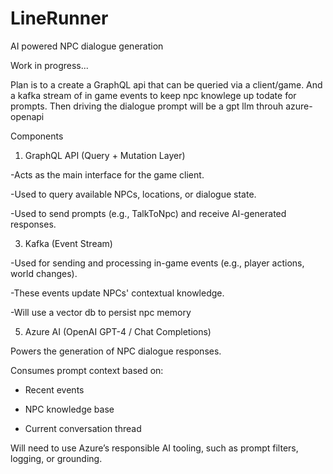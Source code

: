 # LineRunner
AI powered NPC dialogue generation

Work in progress...

Plan is to a create a GraphQL api that can be queried via a client/game. And a kafka stream of in game events to keep npc knowlege up todate for prompts. Then driving the dialogue prompt will be a gpt llm throuh azure-openapi

Components
1. GraphQL API (Query + Mutation Layer)
   
-Acts as the main interface for the game client.

-Used to query available NPCs, locations, or dialogue state.

-Used to send prompts (e.g., TalkToNpc) and receive AI-generated responses.

3. Kafka (Event Stream)
   
-Used for sending and processing in-game events (e.g., player actions, world changes).

-These events update NPCs' contextual knowledge.

-Will use a vector db to persist npc memory

5. Azure AI (OpenAI GPT-4 / Chat Completions)
   
Powers the generation of NPC dialogue responses.

Consumes prompt context based on:

  - Recent events

  - NPC knowledge base
    
  - Current conversation thread

Will need to use Azure’s responsible AI tooling, such as prompt filters, logging, or grounding.
